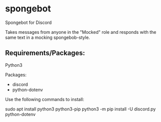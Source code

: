 # spongebot
Spongebot for Discord

Takes messages from anyone in the "Mocked" role and responds with the same text in a mocking spongebob-style.


## Requirements/Packages:

Python3

Packages:
- discord
- python-dotenv

Use the following commands to install:

sudo apt install python3 python3-pip
python3 -m pip install -U discord.py python-dotenv